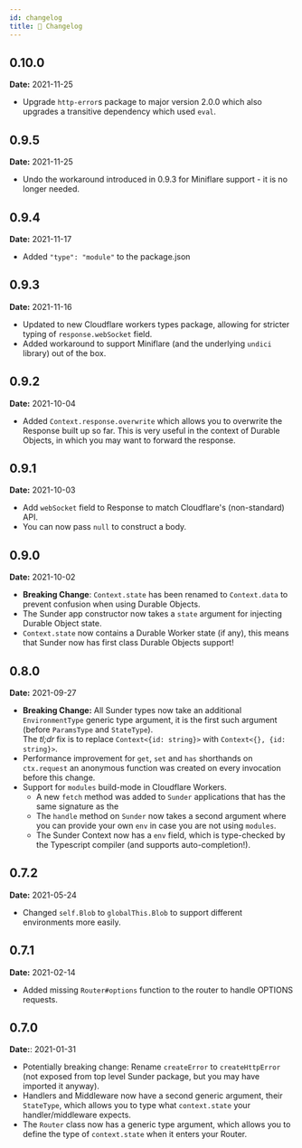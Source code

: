 ```yaml
---
id: changelog
title: 🚧 Changelog
---
```

## 0.10.0
**Date:** 2021-11-25
* Upgrade `http-error`s package to major version 2.0.0 which also upgrades a transitive dependency which used `eval`.

## 0.9.5
**Date:** 2021-11-25
* Undo the workaround introduced in 0.9.3 for Miniflare support - it is no longer needed.

## 0.9.4
**Date:** 2021-11-17
* Added `"type": "module"` to the package.json

## 0.9.3
**Date:** 2021-11-16
* Updated to new Cloudflare workers types package, allowing for stricter typing of `response.webSocket` field.
* Added workaround to support Miniflare (and the underlying `undici` library) out of the box.

## 0.9.2
**Date:** 2021-10-04
* Added `Context.response.overwrite` which allows you to overwrite the Response built up so far.
  This is very useful in the context of Durable Objects, in which you may want to forward the response.

## 0.9.1
**Date:** 2021-10-03
* Add `webSocket` field to Response to match Cloudflare's (non-standard) API.
* You can now pass `null` to construct a body.

## 0.9.0
**Date:** 2021-10-02
* **Breaking Change**: `Context.state` has been renamed to `Context.data` to prevent confusion when using Durable Objects.
* The Sunder app constructor now takes a `state` argument for injecting Durable Object state.
* `Context.state` now contains a Durable Worker state (if any), this means that Sunder now has first class Durable Objects support!

## 0.8.0
**Date:** 2021-09-27

* **Breaking Change:** All Sunder types now take an additional `EnvironmentType` generic type argument, it is the first such argument (before `ParamsType` and `StateType`).  
    The *tl;dr* fix is to replace `Context<{id: string}>` with `Context<{}, {id: string}>`.
* Performance improvement for `get`, `set` and `has` shorthands on `ctx.request` an anonymous function was created on every invocation before this change.
* Support for `modules` build-mode in Cloudflare Workers.
  * A new `fetch` method was added to `Sunder` applications that has the same signature as the 
  * The `handle` method on `Sunder` now takes a second argument where you can provide your own `env` in case you are not using `modules`.
  * The Sunder Context now has a `env` field, which is type-checked by the Typescript compiler (and supports auto-completion!). 

## 0.7.2
**Date:** 2021-05-24

* Changed `self.Blob` to `globalThis.Blob` to support different environments more easily.

## 0.7.1
**Date:** 2021-02-14

* Added missing `Router#options` function to the router to handle OPTIONS requests.


## 0.7.0
**Date:**: 2021-01-31

* Potentially breaking change: Rename `createError` to `createHttpError` (not exposed from top level Sunder package, but you may have imported it anyway).
* Handlers and Middleware now have a second generic argument, their `StateType`, which allows you to type what `context.state` your handler/middleware expects.
* The `Router` class now has a generic type argument, which allows you to define the type of `context.state` when it enters your Router.
